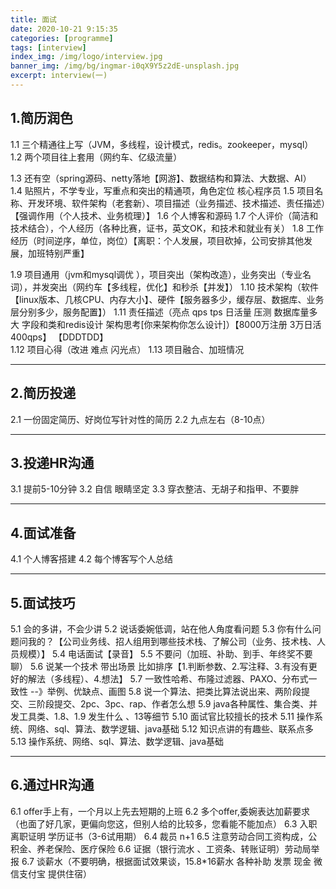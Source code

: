 ```yaml
---
title: 面试
date: 2020-10-21 9:15:35
categories: [programme]
tags: [interview]
index_img: /img/logo/interview.jpg 
banner_img: /img/bg/ingmar-i0qX9Y5z2dE-unsplash.jpg
excerpt: interview(一)
---
```




## 1.简历润色 
1.1 三个精通往上写（JVM，多线程，设计模式，redis。zookeeper，mysql）
1.2 两个项目往上套用（网约车、亿级流量）


1.3 还有空（spring源码、netty落地【网游】、数据结构和算法、大数据、AI）
1.4 贴照片，不学专业，写重点和突出的精通项，角色定位  核心程序员
1.5 项目名称、开发环境、软件架构（老套新）、项目描述（业务描述、技术描述、责任描述）【强调作用（个人技术、业务梳理）】
1.6 个人博客和源码
1.7 个人评价（简洁和技术结合），个人经历（各种比赛，证书，英文OK，和技术和就业有关）
1.8 工作经历（时间逆序，单位，岗位）【离职：个人发展，项目砍掉，公司安排其他发展，加班特别严重】


1.9 项目通用（jvm和mysql调优 ），项目突出（架构改造），业务突出（专业名词），并发突出（网约车【多线程，优化】和秒杀【并发】）
1.10 技术架构（软件【linux版本、几核CPU、内存大小】、硬件【服务器多少，缓存层、数据库、业务层分别多少，服务配置】）
1.11 责任描述（亮点   qps  tps 日活量 压测 数据库量多大  字段和类和redis设计  架构思考[你来架构你怎么设计]）【8000万注册 3万日活 400qps】   【DDDTDD】  
1.12 项目心得（改进 难点 闪光点）
1.13 项目融合、加班情况

***
## 2.简历投递 
2.1 一份固定简历、好岗位写针对性的简历
2.2 九点左右（8-10点）

***
## 3.投递HR沟通
3.1 提前5-10分钟
3.2 自信   眼睛坚定
3.3 穿衣整洁、无胡子和指甲、不要胖

***
## 4.面试准备 
4.1 个人博客搭建
4.2 每个博客写个人总结


***
## 5.面试技巧 
5.1 会的多讲，不会少讲
5.2 说话委婉低调，站在他人角度看问题
5.3 你有什么问题问我的？【公司业务线、招人组用到哪些技术栈、了解公司（业务、技术栈、人员规模）】
5.4 电话面试【录音】
5.5 不要问（加班、补助、到手、年终奖不要聊）
5.6 说某一个技术  带出场景  比如排序【1.判断参数、2.写注释、3.有没有更好的解法（多线程）、4.想法】
5.7 一致性哈希、布隆过滤器、PAXO、分布式一致性  --》举例、优缺点、画图
5.8 说一个算法、把类比算法说出来、两阶段提交、三阶段提交、2pc、3pc、rap、作者怎么想
5.9 java各种属性、集合类、并发工具类、1.8、1.9  发生什么 、13等细节
5.10 面试官比较擅长的技术
5.11 操作系统、网络、sql、算法、数学逻辑、java基础
5.12 知识点讲的有趣些、联系点多
5.13 操作系统、网络、sql、算法、数学逻辑、java基础

***
## 6.通过HR沟通 
6.1 offer手上有，一个月以上先去短期的上班
6.2 多个offer,委婉表达加薪要求（也面了好几家，更偏向您这，但别人给的比较多，您看能不能加点）
6.3 入职 离职证明  学历证书（3-6试用期）
6.4 裁员 n+1
6.5 注意劳动合同工资构成，公积金、养老保险、医疗保险
6.6 证据（银行流水 、工资条、转账证明）劳动局举报
6.7 谈薪水（不要明确，根据面试效果谈，15.8*16薪水  各种补助 发票 现金 微信支付宝 提供住宿）